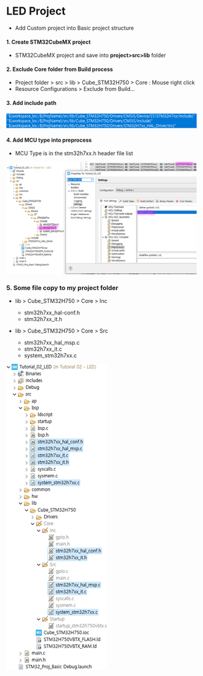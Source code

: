 # LED Project

- Add Custom project into Basic project structure

#### 1. Create STM32CubeMX project

- STM32CubeMX project and save into <b>project>src>lib</b> folder

#### 2. Exclude Core folder from Build process

- Project folder > src > lib > Cube_STM32H750 > Core : Mouse right click
- Resource Configurations > Exclude from Build...

#### 3. Add include path

<img src="../images/led_include_path.png"></img>

#### 4. Add MCU type into preprocess

- MCU Type is in the stm32h7xx.h header file list

<img src="../images/preprocessor02.png"></img>

### 5. Some file copy to my project folder

- lib > Cube_STM32H750 > Core > Inc
    - stm32h7xx_hal-conf.h
    - stm32h7xx_it.h

- lib > Cube_STM32H750 > Core > Src
    - stm32h7xx_hal_msp.c
    - stm32h7xx_it.c
    - system_stm32h7xx.c

<img src="../images/file_copy_to_myproject.png"></img>



